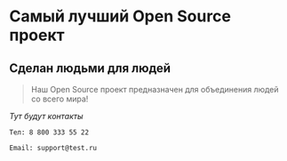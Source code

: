 # Самый лучший Open Source проект

## Сделан людьми для людей

> Наш Open Source проект предназначен для объединения людей со всего мира!

_Тут будут контакты_

```
Тел: 8 800 333 55 22
```
```
Email: support@test.ru
```
